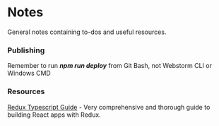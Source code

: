 # Notes

General notes containing to-dos and useful resources.


### Publishing

Remember to run __*npm run deploy*__ from Git Bash, not Webstorm CLI or Windows CMD

### Resources
[Redux Typescript Guide](https://github.com/piotrwitek/react-redux-typescript-guide) - Very comprehensive and thorough guide to building React apps with Redux.


